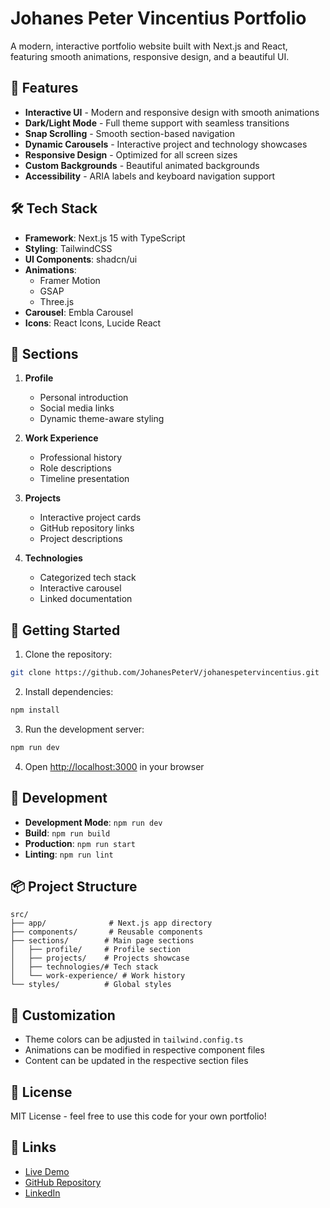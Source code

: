 # Johanes Peter Vincentius Portfolio

A modern, interactive portfolio website built with Next.js and React, featuring smooth animations, responsive design, and a beautiful UI.

## 🌟 Features

- **Interactive UI** - Modern and responsive design with smooth animations
- **Dark/Light Mode** - Full theme support with seamless transitions
- **Snap Scrolling** - Smooth section-based navigation
- **Dynamic Carousels** - Interactive project and technology showcases
- **Responsive Design** - Optimized for all screen sizes
- **Custom Backgrounds** - Beautiful animated backgrounds
- **Accessibility** - ARIA labels and keyboard navigation support

## 🛠 Tech Stack

- **Framework**: Next.js 15 with TypeScript
- **Styling**: TailwindCSS
- **UI Components**: shadcn/ui
- **Animations**:
  - Framer Motion
  - GSAP
  - Three.js
- **Carousel**: Embla Carousel
- **Icons**: React Icons, Lucide React

## 📱 Sections

1. **Profile**

   - Personal introduction
   - Social media links
   - Dynamic theme-aware styling

2. **Work Experience**

   - Professional history
   - Role descriptions
   - Timeline presentation

3. **Projects**

   - Interactive project cards
   - GitHub repository links
   - Project descriptions

4. **Technologies**
   - Categorized tech stack
   - Interactive carousel
   - Linked documentation

## 🚀 Getting Started

1. Clone the repository:

```bash
git clone https://github.com/JohanesPeterV/johanespetervincentius.git
```

2. Install dependencies:

```bash
npm install
```

3. Run the development server:

```bash
npm run dev
```

4. Open [http://localhost:3000](http://localhost:3000) in your browser

## 🔧 Development

- **Development Mode**: `npm run dev`
- **Build**: `npm run build`
- **Production**: `npm run start`
- **Linting**: `npm run lint`

## 📦 Project Structure

```
src/
├── app/              # Next.js app directory
├── components/       # Reusable components
├── sections/        # Main page sections
│   ├── profile/     # Profile section
│   ├── projects/    # Projects showcase
│   ├── technologies/# Tech stack
│   └── work-experience/ # Work history
└── styles/          # Global styles
```

## 🎨 Customization

- Theme colors can be adjusted in `tailwind.config.ts`
- Animations can be modified in respective component files
- Content can be updated in the respective section files

## 📄 License

MIT License - feel free to use this code for your own portfolio!

## 🔗 Links

- [Live Demo](https://johanespetervincentius.my.id)
- [GitHub Repository](https://github.com/JohanesPeterV/johanespetervincentius)
- [LinkedIn](https://www.linkedin.com/in/johanes-vincentius-714b311a4)

